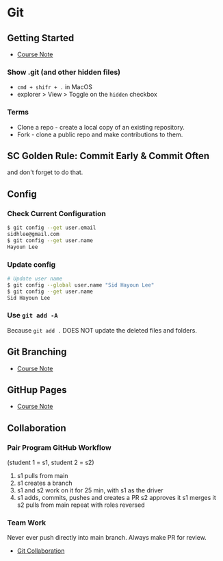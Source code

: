 # Git

## Getting Started

- [Course Note](https://github.com/HackerYou/bootcamp-notes/blob/master/git-and-command-line/version-control-with-git-and-github%20.md)

### Show .git (and other hidden files)

- `cmd + shifr + .` in MacOS
- explorer > View > Toggle on the `hidden` checkbox

### Terms

- Clone a repo - create a local copy of an existing repository.
- Fork - clone a public repo and make contributions to them.

## SC Golden Rule: Commit Early & Commit Often

and don't forget to do that.

## Config

### Check Current Configuration

```bash
$ git config --get user.email
sidhlee@gmail.com
$ git config --get user.name
Hayoun Lee
```

### Update config

```bash
# Update user name
$ git config --global user.name "Sid Hayoun Lee"
$ git config --get user.name
Sid Hayoun Lee
```

### Use `git add -A`

Because `git add .` DOES NOT update the deleted files and folders.

## Git Branching

- [Course Note](https://github.com/HackerYou/bootcamp-notes/blob/master/git-and-command-line/git-branching.md)

## GitHup Pages

- [Course Note](https://github.com/HackerYou/bootcamp-notes/blob/master/git-and-command-line/github-pages.md)

## Collaboration

### Pair Program GitHub Workflow

(student 1 = s1, student 2 = s2)

1. s1 pulls from main
2. s1 creates a branch
3. s1 and s2 work on it for 25 min, with s1 as the driver
4. s1 adds, commits, pushes and creates a PR
   s2 approves it
   s1 merges it
   s2 pulls from main
   repeat with roles reversed

### Team Work

Never ever push directly into main branch. Always make PR for review.

- [Git Collaboration](https://github.com/HackerYou/bootcamp-notes/blob/master/git-and-command-line/git-collaboration.md#pull-requests)

